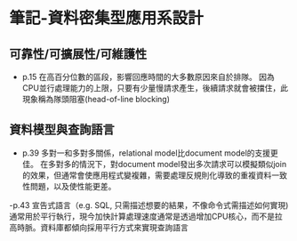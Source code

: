 # 筆記-資料密集型應用系設計

## 可靠性/可擴展性/可維護性

- p.15 在高百分位數的區段，影響回應時間的大多數原因來自於排隊。 因為CPU並行處理能力的上限，只要有少量慢請求產生，後續請求就會被擋住，此現象稱為隊頭阻塞(head-of-line blocking)


## 資料模型與查詢語言

- p.39 多對一和多對多關係，relational model比document model的支援更佳。
在多對多的情況下，對document model發出多次請求可以模擬類似join的效果，但通常會使應用程式變複雜，需要處理反規則化導致的重複資料一致性問題，以及使性能更差。

-p.43 宣告式語言（e.g. SQL, 只需描述想要的結果，不像命令式需描述如何實現) 通常用於平行執行，現今加快計算處理速度通常是透過增加CPU核心，而不是拉高時脈。資料庫都傾向採用平行方式來實現查詢語言
